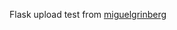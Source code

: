 Flask upload test from [miguelgrinberg](https://blog.miguelgrinberg.com/post/handling-file-uploads-with-flask)